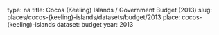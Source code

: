type: na
title: Cocos (Keeling) Islands / Government Budget (2013)
slug: places/cocos-(keeling)-islands/datasets/budget/2013
place: cocos-(keeling)-islands
dataset: budget
year: 2013
